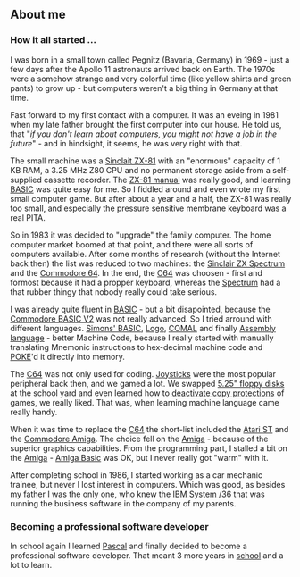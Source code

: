 ## About me

### How it all started ...

I was born in a small town called Pegnitz (Bavaria, Germany) in 1969 - just a few days after the Apollo 11 astronauts arrived back on Earth. The 1970s were a somehow strange and very colorful time (like yellow shirts and green pants) to grow up - but computers weren't a big thing in Germany at that time. 

Fast forward to my first contact with a computer. It was an eveing in 1981 when my late father brought the first computer into our house. He told us, that "*if you don't learn about computers, you might not have a job in the future*" - and in hindsight, it seems, he was very right with that.

The small machine was a [Sinclait ZX-81](https://en.wikipedia.org/wiki/ZX81) with an "enormous" capacity of 1 KB RAM, a 3.25 MHz Z80 CPU and no permanent storage aside from a self-supplied cassette recorder. The [ZX-81 manual](http://www.retro8bitcomputers.co.uk/Content/downloads/manuals/zx81-basic-manual.pdf) was really good, and learning [BASIC](https://en.wikipedia.org/wiki/BASIC) was quite easy for me. So I fiddled around and even wrote my first small computer game. But after about a year and a half, the ZX-81 was really too small, and especially the pressure sensitive membrane keyboard was a real PITA.

So in 1983 it was decided to "upgrade" the family computer. The home computer market boomed at that point, and there were all sorts of computers available. After some months of research (without the Internet back then) the list was reduced to two machines: the [Sinclair ZX Spectrum](https://en.wikipedia.org/wiki/ZX_Spectrum) and the [Commodore 64](https://en.wikipedia.org/wiki/Commodore_64). In the end, the [C64](https://en.wikipedia.org/wiki/Commodore_64) was choosen - first and formost because it had a propper keyboard, whereas the [Spectrum](https://en.wikipedia.org/wiki/ZX_Spectrum) had a that rubber thingy that nobody really could take serious. 

I was already quite fluent in [BASIC](https://en.wikipedia.org/wiki/BASIC) - but a bit disapointed, because the [Commodore BASIC V2](https://en.wikipedia.org/wiki/Commodore_BASIC) was not really advanced. So I tried arround with different languages. [Simons' BASIC](https://en.wikipedia.org/wiki/Simons%27_BASIC), [Logo](https://en.wikipedia.org/wiki/Logo_(programming_language)), [COMAL](https://en.wikipedia.org/wiki/COMAL) and finally [Assembly language](https://en.wikipedia.org/wiki/Assembly_language) - better Machine Code, because I really started with manually translating Mnemonic instructions to hex-decimal machine code and [POKE](https://en.wikipedia.org/wiki/PEEK_and_POKE)'d it directly into memory.

The [C64](https://en.wikipedia.org/wiki/Commodore_64) was not only used for coding. [Joysticks](https://en.wikipedia.org/wiki/Atari_CX40_joystick) were the most popular peripheral back then, and we gamed a lot. We swapped [5.25" floppy disks](https://en.wikipedia.org/wiki/Floppy_disk) at the school yard and even learned how to [deactivate copy protections](https://en.wikipedia.org/wiki/Software_cracking) of games, we really liked. That was, when learning machine language came really handy.

When it was time to replace the [C64](https://en.wikipedia.org/wiki/Commodore_64) the short-list included the [Atari ST](https://en.wikipedia.org/wiki/Atari_ST) and the [Commodore Amiga](https://en.wikipedia.org/wiki/Amiga_1000). The choice fell on the [Amiga](https://en.wikipedia.org/wiki/Amiga_1000) - because of the superior graphics capabilities. From the programming part, I stalled a bit on the [Amiga](https://en.wikipedia.org/wiki/Amiga_1000) - [Amiga Basic](https://en.wikipedia.org/wiki/Amiga_Basic) was OK, but I never really got "warm" with it. 

After completing school in 1986, I started working as a car mechanic trainee, but never I lost interest in computers. Which was good, as besides my father I was the only one, who knew the [IBM System /36](https://en.wikipedia.org/wiki/IBM_System/36) that was running the business software in the company of my parents. 

### Becoming a professional software developer

In school again I learned [Pascal](https://en.wikipedia.org/wiki/Turbo_Pascal) and finally decided to become a professional software developer. That meant 3 more years in [school](https://www.bsz-wiesau.de/informatik-campus) and a lot to learn. 




